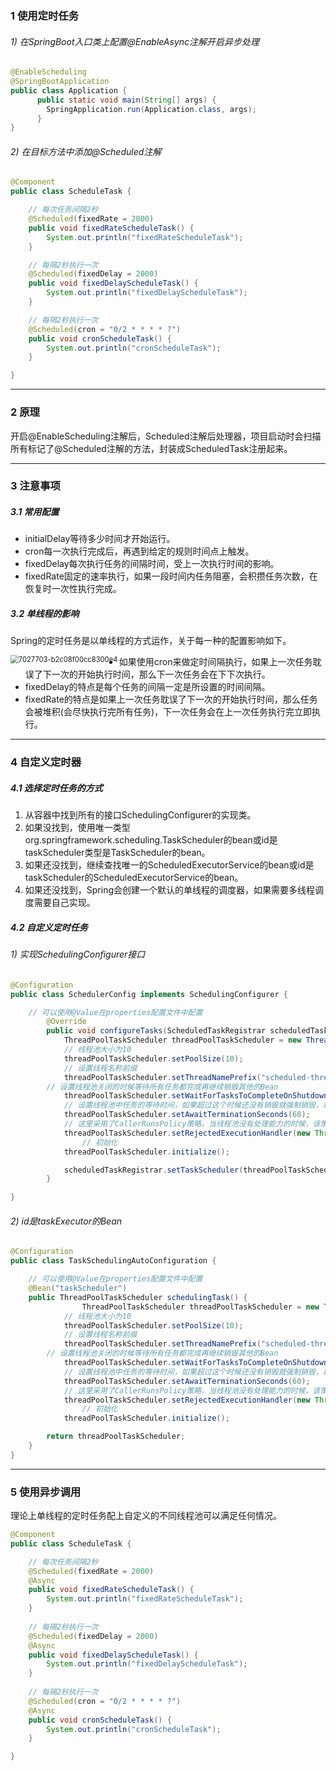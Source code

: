 ### 1 使用定时任务

###### 1) 在SpringBoot入口类上配置@EnableAsync注解开启异步处理

```java
@EnableScheduling
@SpringBootApplication
public class Application {
	  public static void main(String[] args) {
        SpringApplication.run(Application.class, args);
	  }
}
```

###### 2) 在目标方法中添加@Scheduled注解

```java
@Component
public class ScheduleTask {

  	// 每次任务间隔2秒
    @Scheduled(fixedRate = 2000)
    public void fixedRateScheduleTask() {
        System.out.println("fixedRateScheduleTask");
    }

  	// 每隔2秒执行一次
    @Scheduled(fixedDelay = 2000)
    public void fixedDelayScheduleTask() {
        System.out.println("fixedDelayScheduleTask");
    }

  	// 每隔2秒执行一次
    @Scheduled(cron = "0/2 * * * * ?")
    public void cronScheduleTask() {
        System.out.println("cronScheduleTask");
    }

}
```

------



### 2 原理

开启@EnableScheduling注解后，Scheduled注解后处理器，项目启动时会扫描所有标记了@Scheduled注解的方法，封装成ScheduledTask注册起来。

------



### 3 注意事项

##### 3.1 常用配置

- initialDelay等待多少时间才开始运行。
- cron每一次执行完成后，再遇到给定的规则时间点上触发。
- fixedDelay每次执行任务的间隔时间，受上一次执行时间的影响。
- fixedRate固定的速率执行，如果一段时间内任务阻塞，会积攒任务次数，在恢复时一次性执行完成。

##### 3.2 单线程的影响

Spring的定时任务是以单线程的方式运作，关于每一种的配置影响如下。

<img src="/Users/liliwen/Desktop/doc/engineer-note/Java技术栈/单体应用框架/Spring/assets/7027703-b2c08f00cc8300e4.jpg" alt="7027703-b2c08f00cc8300e4" style="zoom:80%;" align='left' />

- 如果使用cron来做定时间隔执行，如果上一次任务耽误了下一次的开始执行时间，那么下一次任务会在下下次执行。
- fixedDelay的特点是每个任务的间隔一定是所设置的时间间隔。
- fixedRate的特点是如果上一次任务耽误了下一次的开始执行时间，那么任务会被堆积(会尽快执行完所有任务)，下一次任务会在上一次任务执行完立即执行。

------



### 4 自定义定时器

##### 4.1 选择定时任务的方式

1. 从容器中找到所有的接口SchedulingConfigurer的实现类。
2. 如果没找到，使用唯一类型org.springframework.scheduling.TaskScheduler的bean或id是taskScheduler类型是TaskScheduler的bean。
3. 如果还没找到，继续查找唯一的ScheduledExecutorService的bean或id是taskScheduler的ScheduledExecutorService的bean。
4. 如果还没找到，Spring会创建一个默认的单线程的调度器，如果需要多线程调度需要自己实现。

##### 4.2 自定义定时任务

###### 1) 实现SchedulingConfigurer接口

```java
@Configuration 
public class SchedulerConfig implements SchedulingConfigurer {

  	// 可以使用@Value在properties配置文件中配置
		@Override
		public void configureTasks(ScheduledTaskRegistrar scheduledTaskRegistrar) {
		    ThreadPoolTaskScheduler threadPoolTaskScheduler = new ThreadPoolTaskScheduler();
		    // 线程池大小为10
		    threadPoolTaskScheduler.setPoolSize(10);
		    // 设置线程名称前缀
		    threadPoolTaskScheduler.setThreadNamePrefix("scheduled-thread-");
        // 设置线程池关闭的时候等待所有任务都完成再继续销毁其他的Bean 
		    threadPoolTaskScheduler.setWaitForTasksToCompleteOnShutdown(true);
		    // 设置线程池中任务的等待时间，如果超过这个时候还没有销毁就强制销毁，以确保应用最后能够被关闭，而不是阻塞住 
		    threadPoolTaskScheduler.setAwaitTerminationSeconds(60);
		    // 这里采用了CallerRunsPolicy策略，当线程池没有处理能力的时候，该策略会直接在 execute 方法的调用线程中运行被拒绝的任务；如果执行程序已关闭，则会丢弃该任务 
		    threadPoolTaskScheduler.setRejectedExecutionHandler(new ThreadPoolExecutor.CallerRunsPolicy());
				// 初始化
		    threadPoolTaskScheduler.initialize();

		    scheduledTaskRegistrar.setTaskScheduler(threadPoolTaskScheduler); 
		}

}
```

###### 2) id是taskExecutor的Bean

```java
@Configuration
public class TaskSchedulingAutoConfiguration {

  	// 可以使用@Value在properties配置文件中配置
    @Bean("taskScheduler")
    public ThreadPoolTaskScheduler schedulingTask() {
				ThreadPoolTaskScheduler threadPoolTaskScheduler = new ThreadPoolTaskScheduler();
		    // 线程池大小为10
		    threadPoolTaskScheduler.setPoolSize(10);
		    // 设置线程名称前缀
		    threadPoolTaskScheduler.setThreadNamePrefix("scheduled-thread-");
        // 设置线程池关闭的时候等待所有任务都完成再继续销毁其他的Bean 
		    threadPoolTaskScheduler.setWaitForTasksToCompleteOnShutdown(true);
		    // 设置线程池中任务的等待时间，如果超过这个时候还没有销毁就强制销毁，以确保应用最后能够被关闭，而不是阻塞住 
		    threadPoolTaskScheduler.setAwaitTerminationSeconds(60);
		    // 这里采用了CallerRunsPolicy策略，当线程池没有处理能力的时候，该策略会直接在 execute 方法的调用线程中运行被拒绝的任务；如果执行程序已关闭，则会丢弃该任务 
		    threadPoolTaskScheduler.setRejectedExecutionHandler(new ThreadPoolExecutor.CallerRunsPolicy());
				// 初始化
		    threadPoolTaskScheduler.initialize();

        return threadPoolTaskScheduler;
    }
}
```



------



### 5 使用异步调用

理论上单线程的定时任务配上自定义的不同线程池可以满足任何情况。

```java
@Component
public class ScheduleTask {

  	// 每次任务间隔2秒
  	@Scheduled(fixedRate = 2000)
  	@Async
  	public void fixedRateScheduleTask() {
  	    System.out.println("fixedRateScheduleTask");
  	}
  	
  	// 每隔2秒执行一次
  	@Scheduled(fixedDelay = 2000)
  	@Async
  	public void fixedDelayScheduleTask() {
  	    System.out.println("fixedDelayScheduleTask");
  	}
  	
  	// 每隔2秒执行一次
  	@Scheduled(cron = "0/2 * * * * ?")
  	@Async
  	public void cronScheduleTask() {
  	    System.out.println("cronScheduleTask");
  	}

}
```


